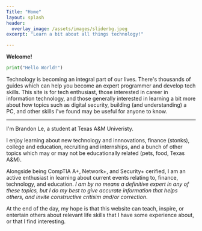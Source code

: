 ```yaml
---
Title: "Home"
layout: splash
header:
  overlay_image: /assets/images/sliderbg.jpeg
excerpt: "Learn a bit about all things technology!"

---
```

**Welcome!**

```python
print("Hello World!")
```

Technology is becoming an integral part of our lives. There's thousands of guides which can help you become an expert programmer and develop tech skills. This site is for tech enthusiast, those interested in career in information technology, and those generally interested in learning a bit more about how topics such as digital security, building (and understanding) a PC, and other skills I've found may be useful for anyone to know.

---

I'm Brandon Le, a student at Texas A&M Univeristy.

I enjoy learning about new technology and innnovations, finance (stonks), college and education, recruiting and internships, and a bunch of other topics which may or may not be educationally related (pets, food, Texas A&M).

Alongside being CompTIA A+, Network+, and Security+ cerified, I am an active enthusiast in learning about current events relating to, finance, technology, and education. *I am by no means a definitive expert in any of these topics, but I do my best to give accurate information that helps others, and invite constructive critisim and/or correction*.

At the end of the day, my hope is that this website can teach, inspire, or entertain others about relevant life skills that I have some experience about, or that I find interesting.